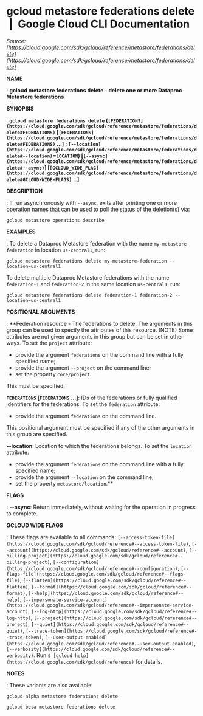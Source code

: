 # gcloud metastore federations delete  |  Google Cloud CLI Documentation

*Source: [https://cloud.google.com/sdk/gcloud/reference/metastore/federations/delete](https://cloud.google.com/sdk/gcloud/reference/metastore/federations/delete)*

**NAME**

: **gcloud metastore federations delete - delete one or more Dataproc Metastore federations**

**SYNOPSIS**

: **`gcloud metastore federations delete` (`[FEDERATIONS](https://cloud.google.com/sdk/gcloud/reference/metastore/federations/delete#FEDERATIONS)` [`[FEDERATIONS](https://cloud.google.com/sdk/gcloud/reference/metastore/federations/delete#FEDERATIONS)` …] : `[--location](https://cloud.google.com/sdk/gcloud/reference/metastore/federations/delete#--location)`=`LOCATION`) [`[--async](https://cloud.google.com/sdk/gcloud/reference/metastore/federations/delete#--async)`] [`[GCLOUD_WIDE_FLAG](https://cloud.google.com/sdk/gcloud/reference/metastore/federations/delete#GCLOUD-WIDE-FLAGS) …`]**

**DESCRIPTION**

: If run asynchronously with `--async`, exits after printing one or
more operation names that can be used to poll the status of the deletion(s) via:

```
gcloud metastore operations describe
```

**EXAMPLES**

: To delete a Dataproc Metastore federation with the name
`my-metastore-federation` in location `us-central1`, run:

```
gcloud metastore federations delete my-metastore-federation --location=us-central1
```

To delete multiple Dataproc Metastore federations with the name
`federation-1` and `federation-2` in the same location
`us-central1`, run:

```
gcloud metastore federations delete federation-1 federation-2 --location=us-central1
```

**POSITIONAL ARGUMENTS**

: **Federation resource - The federations to delete. The arguments in this group can
be used to specify the attributes of this resource. (NOTE) Some attributes are
not given arguments in this group but can be set in other ways.
To set the `project` attribute:

- provide the argument `federations` on the command line with a fully
specified name;
- provide the argument `--project` on the command line;
- set the property `core/project`.

This must be specified.

**`FEDERATIONS` [`FEDERATIONS` …]**:
IDs of the federations or fully qualified identifiers for the federations.
To set the `federation` attribute:

- provide the argument `federations` on the command line.

This positional argument must be specified if any of the other arguments in this
group are specified.

**--location**:
Location to which the federations belongs.
To set the `location` attribute:

- provide the argument `federations` on the command line with a fully
specified name;
- provide the argument `--location` on the command line;
- set the property `metastore/location`.**

**FLAGS**

: **--async**:
Return immediately, without waiting for the operation in progress to complete.

**GCLOUD WIDE FLAGS**

: These flags are available to all commands: `[--access-token-file](https://cloud.google.com/sdk/gcloud/reference#--access-token-file)`,
`[--account](https://cloud.google.com/sdk/gcloud/reference#--account)`, `[--billing-project](https://cloud.google.com/sdk/gcloud/reference#--billing-project)`,
`[--configuration](https://cloud.google.com/sdk/gcloud/reference#--configuration)`,
`[--flags-file](https://cloud.google.com/sdk/gcloud/reference#--flags-file)`,
`[--flatten](https://cloud.google.com/sdk/gcloud/reference#--flatten)`, `[--format](https://cloud.google.com/sdk/gcloud/reference#--format)`, `[--help](https://cloud.google.com/sdk/gcloud/reference#--help)`, `[--impersonate-service-account](https://cloud.google.com/sdk/gcloud/reference#--impersonate-service-account)`,
`[--log-http](https://cloud.google.com/sdk/gcloud/reference#--log-http)`,
`[--project](https://cloud.google.com/sdk/gcloud/reference#--project)`, `[--quiet](https://cloud.google.com/sdk/gcloud/reference#--quiet)`, `[--trace-token](https://cloud.google.com/sdk/gcloud/reference#--trace-token)`, `[--user-output-enabled](https://cloud.google.com/sdk/gcloud/reference#--user-output-enabled)`,
`[--verbosity](https://cloud.google.com/sdk/gcloud/reference#--verbosity)`.
Run `$ [gcloud help](https://cloud.google.com/sdk/gcloud/reference)` for details.

**NOTES**

: These variants are also available:

```
gcloud alpha metastore federations delete
```

```
gcloud beta metastore federations delete
```